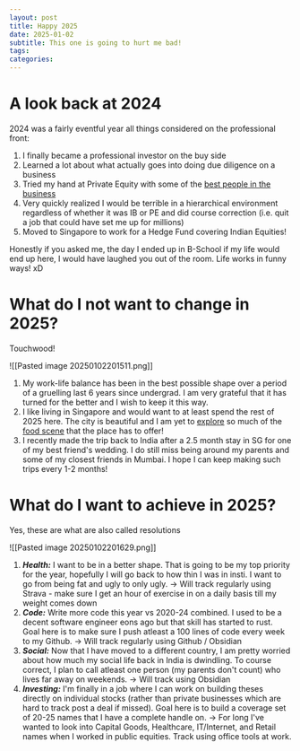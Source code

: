 ```yaml
---
layout: post
title: Happy 2025
date: 2025-01-02
subtitle: This one is going to hurt me bad!
tags: 
categories:
---
```

# A look back at 2024

2024 was a fairly eventful year all things considered on the professional front:
1. I finally became a professional investor on the buy side
2. Learned a lot about what actually goes into doing due diligence on a business
3. Tried my hand at Private Equity with some of the [best people in the business](https://chryscapital.com/people/)
4. Very quickly realized I would be terrible in a hierarchical environment regardless of whether it was IB or PE and did course correction (i.e. quit a job that could have set me up for millions)
5. Moved to Singapore to work for a Hedge Fund covering Indian Equities!

Honestly if you asked me, the day I ended up in B-School if my life would end up here, I would have laughed you out of the room. Life works in funny ways! xD

# What do I not want to change in 2025?

Touchwood!

![[Pasted image 20250102201511.png]]

1. My work-life balance has been in the best possible shape over a period of a gruelling last 6 years since undergrad. I am very grateful that it has turned for the better and I wish to keep it this way.
2. I like living in Singapore and would want to at least spend the rest of 2025 here. The city is beautiful and I am yet to [explore](https://guide.michelin.com/sg/en/singapore-region/singapore/restaurants) so much of the [food scene](https://guide.michelin.com/sg/en/article/travel/must-try-hawker-food-in-singapore) that the place has to offer!
3. I recently made the trip back to India after a 2.5 month stay in SG for one of my best friend's wedding. I do still miss being around my parents and some of my closest friends in Mumbai. I hope I can keep making such trips every 1-2 months!

# What do I want to achieve in 2025?

Yes, these are what are also called resolutions

![[Pasted image 20250102201629.png]]

1. ***Health:*** I want to be in a better shape. That is going to be my top priority for the year, hopefully I will go back to how thin I was in insti. I want to go from being fat and ugly to only ugly.
	$\rightarrow$ Will track regularly using Strava - make sure I get an hour of exercise in on a daily basis till my weight comes down
2. ***Code:*** Write more code this year vs 2020-24 combined. I used to be a decent software engineer eons ago but that skill has started to rust. Goal here is to make sure I push atleast a 100 lines of code every week to my Github.
	$\rightarrow$ Will track regularly using Github / Obsidian
3. ***Social:*** Now that I have moved to a different country, I am pretty worried about how much my social life back in India is dwindling. To course correct, I plan to call atleast one person (my parents don't count) who lives far away on weekends.
	$\rightarrow$ Will track using Obsidian
4. ***Investing:*** I'm finally in a job where I can work on building theses directly on individual stocks (rather than private businesses which are hard to track post a deal if missed). Goal here is to build a coverage set of 20-25 names that I have a complete handle on.
	$\rightarrow$ For long I've wanted to look into Capital Goods, Healthcare, IT/Internet, and Retail names when I worked in public equities. Track using office tools at work.